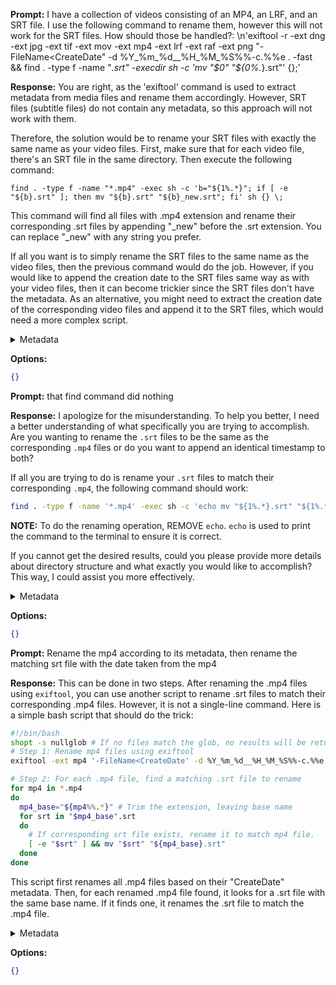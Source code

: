 **Prompt:**
I have a collection of videos consisting of an MP4, an LRF, and an SRT file. I use the following command to rename them, however this will not work for the SRT files. How should those be handled?: \n'exiftool -r -ext dng -ext jpg -ext tif -ext mov -ext mp4 -ext lrf -ext raf -ext png "-FileName<CreateDate" -d %Y_%m_%d__%H_%M_%S%%-c.%%e . -fast && find . -type f -name "*.srt" -execdir sh -c 'mv "$0" "${0%.*}.srt"' {};' 

**Response:**
You are right, as the 'exiftool' command is used to extract metadata from media files and rename them accordingly. However, SRT files (subtitle files) do not contain any metadata, so this approach will not work with them.

Therefore, the solution would be to rename your SRT files with exactly the same name as your video files. 
First, make sure that for each video file, there's an SRT file in the same directory. Then execute the following command:
```
find . -type f -name "*.mp4" -exec sh -c 'b="${1%.*}"; if [ -e "${b}.srt" ]; then mv "${b}.srt" "${b}_new.srt"; fi' sh {} \;
```
This command will find all files with .mp4 extension and rename their corresponding .srt files by appending "_new" before the .srt extension. You can replace "_new" with any string you prefer.

If all you want is to simply rename the SRT files to the same name as the video files, then the previous command would do the job. However, if you would like to append the creation date to the SRT files same way as with your video files, then it can become trickier since the SRT files don't have the metadata. As an alternative, you might need to extract the creation date of the corresponding video files and append it to the SRT files, which would need a more complex script.

<details><summary>Metadata</summary>

- Duration: 21851 ms
- Datetime: 2023-09-23T12:16:57.177365
- Model: gpt-4-0613

</details>

**Options:**
```json
{}
```

**Prompt:**
that find command did nothing

**Response:**
I apologize for the misunderstanding. To help you better, I need a better understanding of what specifically you are trying to accomplish. Are you wanting to rename the `.srt` files to be the same as the corresponding `.mp4` files or do you want to append an identical timestamp to both?

If all you are trying to do is rename your `.srt` files to match their corresponding `.mp4`, the following command should work:

```Bash
find . -type f -name '*.mp4' -exec sh -c 'echo mv "${1%.*}.srt" "${1%.*}_new.srt"' \;
```
**NOTE:** To do the renaming operation, REMOVE `echo`. `echo` is used to print the command to the terminal to ensure it is correct.

If you cannot get the desired results, could you please provide more details about directory structure and what exactly you would like to accomplish? This way, I could assist you more effectively.

<details><summary>Metadata</summary>

- Duration: 14199 ms
- Datetime: 2023-09-23T12:19:13.028949
- Model: gpt-4-0613

</details>

**Options:**
```json
{}
```

**Prompt:**
Rename the mp4 according to its metadata, then rename the matching srt file with the date taken from the mp4

**Response:**
This can be done in two steps. After renaming the .mp4 files using `exiftool`, you can use another script to rename .srt files to match their corresponding .mp4 files. However, it is not a single-line command. Here is a simple bash script that should do the trick:

```bash
#!/bin/bash
shopt -s nullglob # If no files match the glob, no results will be returned
# Step 1: Rename mp4 files using exiftool
exiftool -ext mp4 '-FileName<CreateDate' -d %Y_%m_%d__%H_%M_%S%%-c.%%e .

# Step 2: For each .mp4 file, find a matching .srt file to rename
for mp4 in *.mp4
do
  mp4_base="${mp4%%.*}" # Trim the extension, leaving base name
  for srt in "$mp4_base".srt
  do
    # If corresponding srt file exists, rename it to match mp4 file.
    [ -e "$srt" ] && mv "$srt" "${mp4_base}.srt"
  done
done
```

This script first renames all .mp4 files based on their "CreateDate" metadata. Then, for each renamed .mp4 file found, it looks for a .srt file with the same base name. If it finds one, it renames the .srt file to match the .mp4 file.

<details><summary>Metadata</summary>

- Duration: 22516 ms
- Datetime: 2023-09-23T12:20:22.035659
- Model: gpt-4-0613

</details>

**Options:**
```json
{}
```

